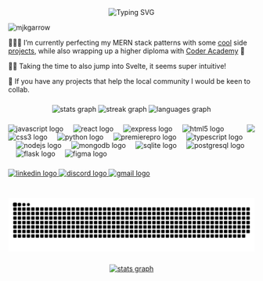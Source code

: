 <!-- <h2 align="center">Hi 👋, my name is Matt and I'm a web dev from Melbourne!</h2> -->

<div align="center">
<img src="https://readme-typing-svg.demolab.com?font=Borel&size=24&duration=2000&pause=1&color=F7F7F7&background=FFFFFF00&center=true&vCenter=true&multiline=true&repeat=false&width=500&height=100&lines=Hi+%F0%9F%91%8B%2C+my+name+is+Matt+;and+I'm+a+web+dev+from+Melbourne!" alt="Typing SVG" /></a>
</div>

<p align="left"> <img src="https://komarev.com/ghpvc/?username=mjkgarrow&label=Profile%20views&color=0e75b6&style=flat" alt="mjkgarrow" /> </p>

👨🏽‍💻 I’m currently perfecting my MERN stack patterns with some [cool](https://stratasphere.netlify.app/) side [projects](https://northside-tales.netlify.app/), while also wrapping up a higher diploma with [Coder Academy](https://coderacademy.edu.au/) 🥳

💪🏼 Taking the time to also jump into Svelte, it seems super intuitive!

🚀 If you have any projects that help the local community I would be keen to collab.


###

<div align="center">
  <img src="https://github-readme-stats.vercel.app/api?username=mjkgarrow&hide_title=false&hide_rank=false&show_icons=true&include_all_commits=true&count_private=true&disable_animations=false&theme=dracula&locale=en&hide_border=false" height="150" alt="stats graph"  />
  <img src="https://streak-stats.demolab.com?user=mjkgarrow&locale=en&mode=weekly&theme=dracula&hide_border=false&border_radius=5" height="150" alt="streak graph"  />
  <img src="https://github-readme-stats.vercel.app/api/top-langs?username=mjkgarrow&locale=en&hide_title=false&layout=compact&card_width=320&langs_count=5&theme=dracula&hide_border=false" height="150" alt="languages graph"  />
</div>

###

<img align="right" height="150" src="https://media.tenor.com/ViTJnMMosLQAAAAC/anime-typing.gif"  />

###

<div align="left">
  <img src="https://cdn.jsdelivr.net/gh/devicons/devicon/icons/javascript/javascript-original.svg" height="30" alt="javascript logo"  />
  <img width="12" />
  <img src="https://cdn.jsdelivr.net/gh/devicons/devicon/icons/react/react-original.svg" height="30" alt="react logo"  />
  <img width="12" />
  <img src="https://skillicons.dev/icons?i=express" height="30" alt="express logo"  />
  <img width="12" />
  <img src="https://cdn.jsdelivr.net/gh/devicons/devicon/icons/html5/html5-original.svg" height="30" alt="html5 logo"  />
  <img width="12" />
  <img src="https://cdn.jsdelivr.net/gh/devicons/devicon/icons/css3/css3-original.svg" height="30" alt="css3 logo"  />
  <img width="12" />
  <img src="https://cdn.jsdelivr.net/gh/devicons/devicon/icons/python/python-original.svg" height="30" alt="python logo"  />
  <img width="12" />
  <img src="https://cdn.simpleicons.org/adobepremierepro/9999FF" height="30" alt="premierepro logo"  />
  <img width="12" />
  <img src="https://cdn.jsdelivr.net/gh/devicons/devicon/icons/typescript/typescript-original.svg" height="30" alt="typescript logo"  />
  <img width="12" />
  <img src="https://cdn.jsdelivr.net/gh/devicons/devicon/icons/nodejs/nodejs-original.svg" height="30" alt="nodejs logo"  />
  <img width="12" />
  <img src="https://cdn.jsdelivr.net/gh/devicons/devicon/icons/mongodb/mongodb-original.svg" height="30" alt="mongodb logo"  />
  <img width="12" />
  <img src="https://cdn.jsdelivr.net/gh/devicons/devicon/icons/sqlite/sqlite-original.svg" height="30" alt="sqlite logo"  />
  <img width="12" />
  <img src="https://cdn.jsdelivr.net/gh/devicons/devicon/icons/postgresql/postgresql-original.svg" height="30" alt="postgresql logo"  />
  <img width="12" />
  <img src="https://skillicons.dev/icons?i=flask" height="30" alt="flask logo"  />
  <img width="12" />
  <img src="https://cdn.jsdelivr.net/gh/devicons/devicon/icons/figma/figma-original.svg" height="30" alt="figma logo"  />
</div>

###

<div align="left">
  <a href="https://www.linkedin.com/in/matt-garrow/" target="_blank">
    <img src="https://img.shields.io/static/v1?message=LinkedIn&logo=linkedin&label=&color=0077B5&logoColor=white&labelColor=&style=for-the-badge" height="35" alt="linkedin logo"  />
  </a>
  <a href="https://discordapp.com/users/401237715733184513" target="_blank">
    <img src="https://img.shields.io/static/v1?message=Discord&logo=discord&label=&color=7289DA&logoColor=white&labelColor=&style=for-the-badge" height="35" alt="discord logo"  />
  </a>
  <a href="mailto:mjkgarrow@gmail.com?subject=Hi there!">
    <img src="https://img.shields.io/static/v1?message=Gmail&logo=gmail&label=&color=D14836&logoColor=white&labelColor=&style=for-the-badge" height="35" alt="gmail logo"  />
  </a>
</div>

###

<img src="https://raw.githubusercontent.com/mjkgarrow/mjkgarrow/output/github-contribution-grid-snake.svg" alt="Snake animation" />

###

<div align="center">
<a href='https://www.google.com'>
    <img src="https://codewars-stats-ignacio-cuadra.vercel.app/?username=gigas&theme=dracula" height="150" width="350" alt="stats graph" />
</a>
</div>

###

